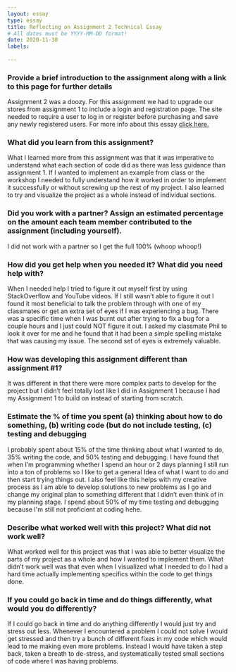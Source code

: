 ```yaml
---
layout: essay
type: essay
title: Reflecting on Assignment 2 Technical Essay
# All dates must be YYYY-MM-DD format!
date: 2020-11-30
labels:
  
---
```

<h3>Provide a brief introduction to the assignment along with a link to this page for further details</h3>
Assignment 2 was a doozy. For this assignment we had to upgrade our stores from assignment 1 to include a login and registration page. The site needed to require a user to log in or register before purchasing and save any newly registered users. For more info about this essay <a href="https://dport96.github.io/ITM352/morea/150.Assignment2/experience-Assignment2_retrospective.html">click here.</a>
<h3>What did you learn from this assignment?</h3>
What I learned more from this assignment was that it was imperative to understand what each section of code did as there was less guidance than assignment 1. If I wanted to implement an example from class or the workshop I needed to fully understand how it worked in order to implement it successfully or without screwing up the rest of my project. I also learned to try and visualize the project as a whole instead of individual sections.
<h3>Did you work with a partner? Assign an estimated percentage on the amount each team member contributed to the assignment (including yourself).</h3>
I did not work with a partner so I get the full 100% (whoop whoop!)
<h3>How did you get help when you needed it? What did you need help with?</h3>
When I needed help I tried to figure it out myself first by using StackOverflow and YouTube videos. If I still wasn’t able to figure it out I found it most beneficial to talk the problem through with one of my classmates or get an extra set of eyes if I was experiencing a bug. There was a specific time when I was burnt out after trying to fix a bug for a couple hours and I just could NOT figure it out. I asked my classmate Phil to look it over for me and he found that it had been a simple spelling mistake that was causing my issue. The second set of eyes is extremely valuable.
<h3>How was developing this assignment different than assignment #1?</h3>
It was different in that there were more complex parts to develop for the project but I didn’t feel totally lost like I did in Assignment 1 because I had my Assignment 1 to build on instead of starting from scratch.
<h3>Estimate the % of time you spent (a) thinking about how to do something, (b) writing code (but do not include testing, (c) testing and debugging</h3>
I probably spent about 15% of the time thinking about what I wanted to do, 35% writing the code, and 50% testing and debugging. I have found that when I’m programming whether I spend an hour or 2 days planning I still run into a ton of problems so I like to get a general Idea of what I want to do and then start trying things out. I also feel like this helps with my creative process as I am able to develop solutions to new problems as I go and change my original plan to something different that I didn’t even think of in my planning stage. I spend about 50% of my time testing and debugging because I'm still not proficient at coding hehe.
<h3>Describe what worked well with this project? What did not work well?</h3>
What worked well for this project was that I was able to better visualize the parts of my project as a whole and how I wanted to implement them. What didn’t work well was that even when I visualized what I needed to do I had a hard time actually implementing specifics within the code to get things done.
<h3>If you could go back in time and do things differently, what would you do differently?</h3>
If I could go back in time and do anything differently I would just try and stress out less. Whenever I encountered a problem I could not solve I would get stressed and then try a bunch of different fixes in my code which would lead to me making even more problems. Instead I would have taken a step back, taken a breath to de-stress, and systematically tested small sections of code where I was having problems.

